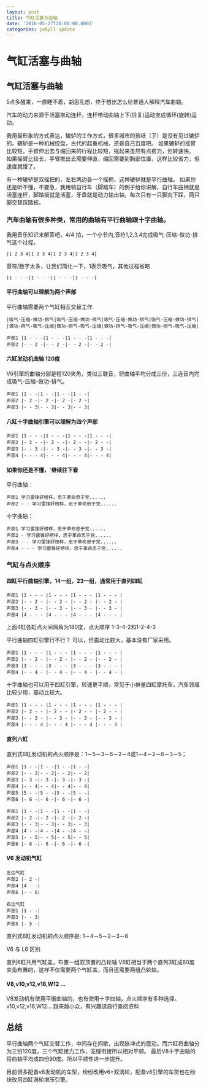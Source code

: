 ```yaml
---
layout: post
title: 气缸活塞与曲轴
date: '2016-05-27T20:00:00.000Z'
categories: jekyll update
---
```


# 气缸活塞与曲轴

## 气缸活塞与曲轴

5点多醒来，一直睡不着，胡思乱想，终于想出怎么给普通人解释汽车曲轴。

汽车的动力来源于活塞推动连杆，连杆带动曲轴上下\(往复\)运动变成循环\(旋转\)运动。

我用最形象的方式表达，辘轳的工作方式，很多城市的孩纸（子）是没有见过辘轳的。辘轳是一种机械绞盘，古代的起重机械，还是自己百度吧。 如果辘轳的摇臂比较短，手臂伸出去与缩回来的行程比较短，摇起来虽然有点费力，但转速快。 如果摇臂比较长，手臂推出去需要伸直，缩回需要到胸部位置，这样比较省力，但速度就慢了。

有一种辘轳是双摇把的，左右两边各一个摇柄，这种辘轳就是平行曲轴。 如果你还是听不懂，不要急，我用骑自行车（脚踏车）的例子给你讲解，自行车曲柄就是活塞连杆，脚踏板就是活塞，牙盘就是动力输出轴，每次只有一只脚向下踩，两只脚交替踩踏板。

### 汽车曲轴有很多种类，常用的曲轴有平行曲轴跟十字曲轴。

我用音乐知识来解答吧，4/4 拍，一个小节内,音符1,2,3,4完成吸气-压缩-做功-排气这个过程。

```text
|1 2 3 4|1 2 3 4|1 2 3 4|1 2 3 4|
```

音符/数字太多，让我们简化一下，1表示吸气，其他过程省略

```text
|1 - - -|1 - - -|1 - - -|1 - - -|
```

#### 平行曲轴可以理解为两个声部

平行曲轴需要两个气缸相互交替工作.

```text
|吸气-压缩-做功-排气|吸气-压缩-做功-排气|吸气-压缩-做功-排气|吸气-压缩-做功-排气|
|做功-排气-吸气-压缩|做功-排气-吸气-压缩|做功-排气-吸气-压缩|做功-排气-吸气-压缩|

声部1 |1 - - -|1 - - -|1 - - -|1 - - -|
声部2 |- - 2 -|- - 2 -|- - 2 -|- - 2 -|
```

#### 六缸发动机曲轴 120度

V6引擎的曲轴分部是程120夹角，类似三联音，将曲轴平均分成三份，三连音内完成吸气-压缩-做功-排气。

```text
声部1 |1 - -|1 - -|1 - -|1 - -|
声部2 |- 2 -|- 2 -|- 2 -|- 2 -|
声部3 |- - 3|- - 3|- - 3|- - 3|
```

#### 八缸十字曲轴引擎可以理解为四个声部

```text
声部1 |1 - - -|1 - - -|1 - - -|1 - - -|
声部2 |- 2 - -|- 2 - -|- 2 - -|- 2 - -|
声部3 |- - 3 -|- - 3 -|- - 3 -|- - 3 -|
声部4 |- - - 4|- - - 4|- - - 4|- - - 4|
```

#### 如果你还是不懂，\`继续往下看

平行曲轴：

```text
声部1 学习雷锋好榜样，忠于革命忠于党......
声部2 - - 学习雷锋好榜样，忠于革命忠于党......
```

十字曲轴：

```text
声部1 学习雷锋好榜样，忠于革命忠于党......
声部2 - 学习雷锋好榜样，忠于革命忠于党......
声部3 - - 学习雷锋好榜样，忠于革命忠于党......
声部4 - - - 学习雷锋好榜样，忠于革命忠于党......
```

### 气缸与点火顺序

#### 四缸平行曲轴引擎，14一组，23一组，通常用于直列四缸

```text
声部1 |1 - - - |1 - - - |1 - - - |1 - - - |
声部2 |- - 2 - |- - 2 - |- - 2 - |- - 2 - |
声部3 |- - 3 - |- - 3 - |- - 3 - |- - 3 - |
声部4 |4 - - - |4 - - - |4 - - - |4 - - - |
```

上面4缸各缸点火间隔角为180度，点火顺序 1-3-4-2和1-2-4-3

平行曲轴四缸引擎行不行？ 可以，但震动比较大，基本没有厂家采用。

```text
声部1 |1 - - - |1 - - - |1 - - - |1 - - - |
声部2 |- - 2 - |- - 2 - |- - 2 - |- - 2 - |
声部3 |3 - - - |3 - - - |3 - - - |3 - - - |
声部4 |- - 4 - |- - 4 - |- - 4 - |- - 4 - |
```

十字曲轴也可以用于四缸引擎，转速更平顺，常见于小排量四缸摩托车。汽车领域比较少用，震动比较大。

```text
声部1 |1 - - - |1 - - - |1 - - - |1 - - - |
声部2 |- 2 - - |- 2 - - |- 2 - - |- 2 - - |
声部3 |- - 3 - |- - 3 - |- - 3 - |- - 3 - |
声部4 |- - - 4 |- - - 4 |- - - 4 |- - - 4 |
```

#### 直列六缸

直列式6缸发动机的点火顺序是：1－5－3－6－2－4或1－4－2－6－3－5；

```text
声部1 |1 - -|1 - -|1 - -|1 - -|
声部2 |- - 2|- - 2|- - 2|- - 2|
声部3 |- 3 -|- 3 -|- 3 -|- 3 -|
声部4 |- - 4|- - 4|- - 4|- - 4|
声部5 |5 - -|5 - -|5 - -|5 - -|
声部6 |- 6 -|- 6 -|- 6 -|- 6 -|

声部1 |1 - -|1 - -|1 - -|1 - -|
声部2 |- 2 -|- 2 -|- 2 -|- 2 -|
声部3 |- - 3|- - 3|- - 3|- - 3|
声部4 |4 - -|4 - -|4 - -|4 - -|
声部5 |- - 5|- - 5|- - 5|- - 5|
声部6 |- 6 -|- 6 -|- 6 -|- 6 -|
```

#### V6 发动机气缸

```text
左边气缸
声部2 |- 2 -|
声部4 |4 - -|
声部6 |- - 6|

右边气缸
声部1 |1 - -|
声部3 |- - 3|
声部5 |- 5 -|
```

直列式6缸发动机的点火顺序是: 1－4－5－2－3－6

V6 与 L6 区别

直列6缸共用气缸盖，布置一组双顶置的凸轮轴 V6缸相当于两个直列3缸成60度夹角布置的，这样不仅需要两个气缸盖，而且还需要两组凸轮轴。

#### V8,v10,v12,v16,W12 ...

V8发动机有使用平衡曲轴的，也有使用十字曲轴，点火顺序有多种选择。v10,v12,v16,W12... 越来越小众，有兴趣请自行查阅资料

## 总结

平行曲轴两个气缸交替工作，中间存在间歇，出现脉冲式的震动。而六缸将曲轴分为三份120度，三个气缸接力工作，无缝衔接所以相对平顺。 最后V8十字曲轴的将曲轴平均成四份90度。所以平顺性进一步提升。

目前很多配备v8发动机的车型，纷纷改用v6+双涡轮，配备v6引擎的车型也在纷纷改用四缸涡轮增压引擎。

